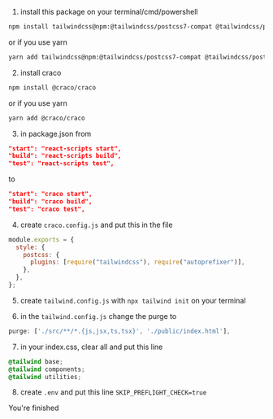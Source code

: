 1. install this package on your terminal/cmd/powershell

```zsh
npm install tailwindcss@npm:@tailwindcss/postcss7-compat @tailwindcss/postcss7-compat postcss@^7 autoprefixer@^9`
```

or if you use yarn

```zsh
yarn add tailwindcss@npm:@tailwindcss/postcss7-compat @tailwindcss/postcss7-compat postcss@^7 autoprefixer@^9`
```

2. install craco

```zsh
npm install @craco/craco
```

or if you use yarn

```zsh
yarn add @craco/craco
```

3. in package.json
   from

```json
"start": "react-scripts start",
"build": "react-scripts build",
"test": "react-scripts test",
```

to

```json
"start": "craco start",
"build": "craco build",
"test": "craco test",
```

4. create `craco.config.js` and put this in the file

```js
module.exports = {
  style: {
    postcss: {
      plugins: [require("tailwindcss"), require("autoprefixer")],
    },
  },
};
```

5. create `tailwind.config.js` with `npx tailwind init` on your terminal

6. in the `tailwind.config.js` change the purge to

```js
purge: ['./src/**/*.{js,jsx,ts,tsx}', './public/index.html'],
```

7. in your index.css, clear all and put this line

```css
@tailwind base;
@tailwind components;
@tailwind utilities;
```

8. create `.env` and put this line `SKIP_PREFLIGHT_CHECK=true`

You're finished
